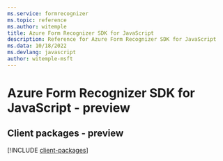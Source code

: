 ```yaml
---
ms.service: formrecognizer
ms.topic: reference
ms.author: witemple
title: Azure Form Recognizer SDK for JavaScript
description: Reference for Azure Form Recognizer SDK for JavaScript
ms.data: 10/18/2022
ms.devlang: javascript
author: witemple-msft
---
```

# Azure Form Recognizer SDK for JavaScript - preview

## Client packages - preview
[!INCLUDE [client-packages](form-recognizer-client-index.md)]